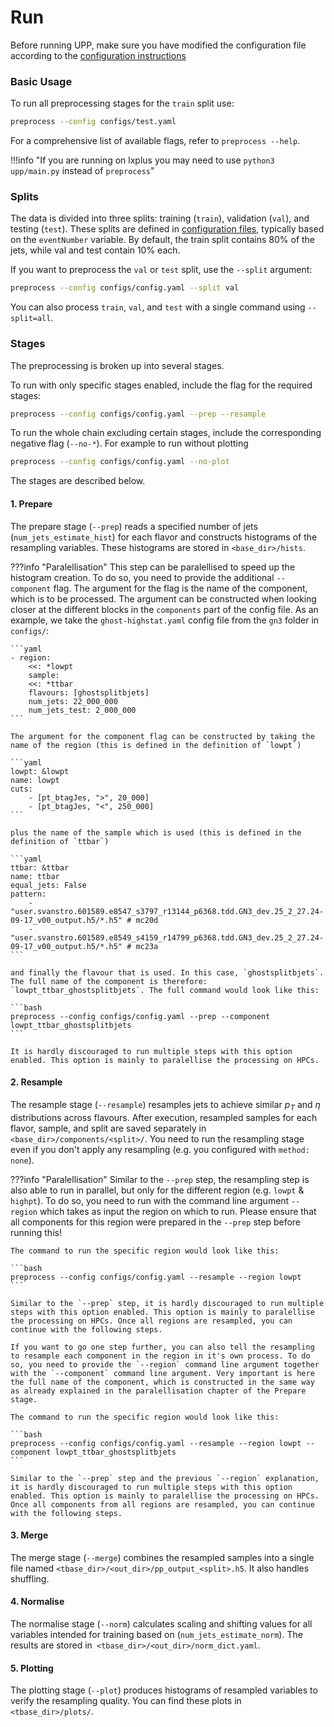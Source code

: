 # Run

Before running UPP, make sure you have modified the configuration file according to the [configuration instructions](configuration.md)


### Basic Usage 

To run all preprocessing stages for the `train` split use:

```bash
preprocess --config configs/test.yaml
```

For a comprehensive list of available flags, refer to `preprocess --help`.

!!!info "If you are running on lxplus you may need to use `python3 upp/main.py` instead of `preprocess`"

### Splits 

The data is divided into three splits: training (`train`), validation (`val`), and testing (`test`).
These splits are defined in [configuration files](configuration.md#global-cuts), typically based on the `eventNumber` variable.
By default, the train split contains 80% of the jets, while val and test contain 10% each.

If you want to preprocess the `val` or `test` split, use the `--split` argument:

```bash
preprocess --config configs/config.yaml --split val
```

You can also process `train`, `val`, and `test` with a single command using `--split=all`.

### Stages 

The preprocessing is broken up into several stages.

To run with only specific stages enabled, include the flag for the required stages:

```bash
preprocess --config configs/config.yaml --prep --resample
```

To run the whole chain excluding certain stages, include the corresponding negative flag (`--no-*`).
For example to run without plotting

```bash
preprocess --config configs/config.yaml --no-plot
```

The stages are described below.

#### 1. Prepare
The prepare stage (`--prep`) reads a specified number of jets (`num_jets_estimate_hist`) for each flavor and constructs histograms of the resampling variables.
These histograms are stored in `<base_dir>/hists`.

???info "Paralellisation"
    This step can be paralellised to speed up the histogram creation. To do so, you need to provide the additional `--component` flag. The argument for the flag is the name of the component, which is to be processed. The argument can be constructed when looking closer at the different blocks in the `components` part of the config file. As an example, we take the `ghost-highstat.yaml` config file from the `gn3` folder in `configs/`:

    ```yaml
    - region:
        <<: *lowpt
        sample:
        <<: *ttbar
        flavours: [ghostsplitbjets]
        num_jets: 22_000_000
        num_jets_test: 2_000_000
    ```

    The argument for the component flag can be constructed by taking the name of the region (this is defined in the definition of `lowpt`)

    ```yaml
    lowpt: &lowpt
    name: lowpt
    cuts:
        - [pt_btagJes, ">", 20_000]
        - [pt_btagJes, "<", 250_000]
    ```

    plus the name of the sample which is used (this is defined in the definition of `ttbar`)

    ```yaml
    ttbar: &ttbar
    name: ttbar
    equal_jets: False
    pattern:
        - "user.svanstro.601589.e8547_s3797_r13144_p6368.tdd.GN3_dev.25_2_27.24-09-17_v00_output.h5/*.h5" # mc20d
        - "user.svanstro.601589.e8549_s4159_r14799_p6368.tdd.GN3_dev.25_2_27.24-09-17_v00_output.h5/*.h5" # mc23a
    ```

    and finally the flavour that is used. In this case, `ghostsplitbjets`. The full name of the component is therefore: `lowpt_ttbar_ghostsplitbjets`. The full command would look like this:

    ```bash
    preprocess --config configs/config.yaml --prep --component lowpt_ttbar_ghostsplitbjets
    ```

    It is hardly discouraged to run multiple steps with this option enabled. This option is mainly to paralellise the processing on HPCs. 

#### 2. Resample 
The resample stage (`--resample`) resamples jets to achieve similar $p_T$ and $\eta$ distributions across flavours.
After execution, resampled samples for each flavor, sample, and split are saved separately in `<base_dir>/components/<split>/`.
You need to run the resampling stage even if you don't apply any resampling (e.g. you configured with `method: none`).

???info "Paralellisation"
    Similar to the `--prep` step, the resampling step is also able to run in parallel, but only for the different region (e.g. `lowpt` & `highpt`). To do so, you need to run with the command line argument `--region` which takes as input the region on which to run. Please ensure that all components for this region were prepared in the `--prep` step before running this!

    The command to run the specific region would look like this:

    ```bash
    preprocess --config configs/config.yaml --resample --region lowpt
    ```

    Similar to the `--prep` step, it is hardly discouraged to run multiple steps with this option enabled. This option is mainly to paralellise the processing on HPCs. Once all regions are resampled, you can continue with the following steps.

    If you want to go one step further, you can also tell the resampling to resample each component in the region in it's own process. To do so, you need to provide the `--region` command line argument together with the `--component` command line argument. Very important is here the full name of the component, which is constructed in the same way as already explained in the paralellisation chapter of the Prepare stage.

    The command to run the specific region would look like this:

    ```bash
    preprocess --config configs/config.yaml --resample --region lowpt --component lowpt_ttbar_ghostsplitbjets
    ```

    Similar to the `--prep` step and the previous `--region` explanation, it is hardly discouraged to run multiple steps with this option enabled. This option is mainly to paralellise the processing on HPCs. Once all components from all regions are resampled, you can continue with the following steps.

#### 3. Merge 
The merge stage (`--merge`) combines the resampled samples into a single file named `<tbase_dir>/<out_dir>/pp_output_<split>.h5`.
It also handles shuffling.

#### 4. Normalise 
The normalise stage (`--norm`) calculates scaling and shifting values for all variables intended for training based on (`num_jets_estimate_norm`). The results are stored in` <tbase_dir>/<out_dir>/norm_dict.yaml`.

#### 5. Plotting 

The plotting stage (`--plot`) produces histograms of resampled variables to verify the resampling quality.
You can find these plots in `<tbase_dir>/plots/`.